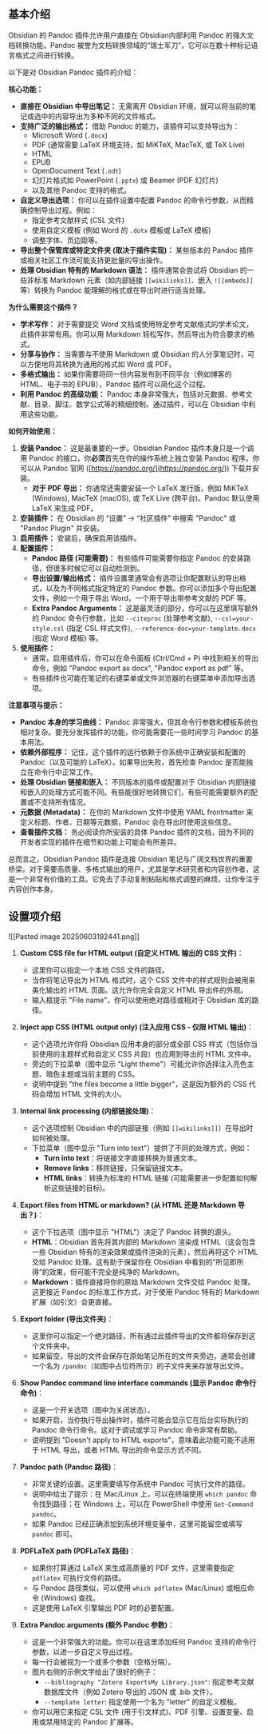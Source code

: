 ## 基本介绍

Obsidian 的 Pandoc 插件允许用户直接在 Obsidian内部利用 Pandoc 的强大文档转换功能。Pandoc 被誉为文档转换领域的“瑞士军刀”，它可以在数十种标记语言格式之间进行转换。

以下是对 Obsidian Pandoc 插件的介绍：

**核心功能：**

- **直接在 Obsidian 中导出笔记：** 无需离开 Obsidian 环境，就可以将当前的笔记或选中的内容导出为多种不同的文件格式。
- **支持广泛的输出格式：** 借助 Pandoc 的能力，该插件可以支持导出为：
    - Microsoft Word (`.docx`)
    - PDF (通常需要 LaTeX 环境支持，如 MiKTeX, MacTeX, 或 TeX Live)
    - HTML
    - EPUB
    - OpenDocument Text (`.odt`)
    - 幻灯片格式如 PowerPoint (`.pptx`) 或 Beamer (PDF 幻灯片)
    - 以及其他 Pandoc 支持的格式。
- **自定义导出选项：** 你可以在插件设置中配置 Pandoc 的命令行参数，从而精确控制导出过程。例如：
    - 指定参考文献样式 (CSL 文件)
    - 使用自定义模板 (例如 Word 的 `.dotx` 模板或 LaTeX 模板)
    - 调整字体、页边距等。
- **导出整个保管库或特定文件夹 (取决于插件实现)：** 某些版本的 Pandoc 插件或相关社区工作流可能支持更批量的导出操作。
- **处理 Obsidian 特有的 Markdown 语法：** 插件通常会尝试将 Obsidian 的一些非标准 Markdown 元素（如内部链接 `[[wikilinks]]`、嵌入 `![[embeds]]` 等）转换为 Pandoc 能理解的格式或在导出时进行适当处理。

**为什么需要这个插件？**

- **学术写作：** 对于需要提交 Word 文档或使用特定参考文献格式的学术论文，此插件非常有用。你可以用 Markdown 轻松写作，然后导出为符合要求的格式。
- **分享与协作：** 当需要与不使用 Markdown 或 Obsidian 的人分享笔记时，可以方便地将其转换为通用的格式如 Word 或 PDF。
- **多格式输出：** 如果你需要将同一份内容发布到不同平台（例如博客的 HTML、电子书的 EPUB），Pandoc 插件可以简化这个过程。
- **利用 Pandoc 的高级功能：** Pandoc 本身非常强大，包括对元数据、参考文献、目录、脚注、数学公式等的精细控制。通过插件，可以在 Obsidian 中利用这些功能。

**如何开始使用：**

1. **安装 Pandoc：** 这是最重要的一步。Obsidian Pandoc 插件本身只是一个调用 Pandoc 的接口，你**必须**首先在你的操作系统上独立安装 Pandoc 程序。你可以从 Pandoc 官网 ([https://pandoc.org/](https://pandoc.org/)) 下载并安装。
    - **对于 PDF 导出：** 你通常还需要安装一个 LaTeX 发行版，例如 MiKTeX (Windows), MacTeX (macOS), 或 TeX Live (跨平台)。Pandoc 默认使用 LaTeX 来生成 PDF。
2. **安装插件：** 在 Obsidian 的 “设置” -> “社区插件” 中搜索 "Pandoc" 或 "Pandoc Plugin" 并安装。
3. **启用插件：** 安装后，确保启用该插件。
4. **配置插件：**
    - **Pandoc 路径 (可能需要)：** 有些插件可能需要你指定 Pandoc 的安装路径，但很多时候它可以自动检测到。
    - **导出设置/输出格式：** 插件设置里通常会有选项让你配置默认的导出格式，以及为不同格式指定特定的 Pandoc 参数。你可以添加多个导出配置文件，例如一个用于导出 Word，一个用于导出带参考文献的 PDF 等。
    - **Extra Pandoc Arguments：** 这是最灵活的部分，你可以在这里填写额外的 Pandoc 命令行参数，比如 `--citeproc` (处理参考文献), `--csl=your-style.csl` (指定 CSL 样式文件), `--reference-doc=your-template.docx` (指定 Word 模板) 等。
5. **使用插件：**
    - 通常，启用插件后，你可以在命令面板 (Ctrl/Cmd + P) 中找到相关的导出命令，例如 "Pandoc export as docx", "Pandoc export as pdf" 等。
    - 有些插件也可能在笔记的右键菜单或文件浏览器的右键菜单中添加导出选项。

**注意事项与提示：**

- **Pandoc 本身的学习曲线：** Pandoc 非常强大，但其命令行参数和模板系统也相对复杂。要充分发挥插件的功能，你可能需要花一些时间学习 Pandoc 的基本用法。
- **依赖外部程序：** 记住，这个插件的运行依赖于你系统中正确安装和配置的 Pandoc（以及可能的 LaTeX）。如果导出失败，首先检查 Pandoc 是否能独立在命令行中正常工作。
- **处理 Obsidian 链接和嵌入：** 不同版本的插件或配置对于 Obsidian 内部链接和嵌入的处理方式可能不同。有些能很好地转换它们，有些可能需要额外的配置或不支持所有情况。
- **元数据 (Metadata)：** 在你的 Markdown 文件中使用 YAML frontmatter 来定义标题、作者、日期等元数据，Pandoc 会在导出时使用这些信息。
- **查看插件文档：** 务必阅读你所安装的具体 Pandoc 插件的文档，因为不同的开发者实现的插件在细节和功能上可能会有所差异。

总而言之，Obsidian Pandoc 插件是连接 Obsidian 笔记与广阔文档世界的重要桥梁。对于需要高质量、多格式输出的用户，尤其是学术研究者和内容创作者，这是一个非常有价值的工具。它免去了手动复制粘贴和格式调整的麻烦，让你专注于内容创作本身。

## 设置项介绍

![[Pasted image 20250603192441.png]] 
1. **Custom CSS file for HTML output (自定义 HTML 输出的 CSS 文件)**：
    
    - 这里你可以指定一个本地 CSS 文件的路径。
    - 当你将笔记导出为 HTML 格式时，这个 CSS 文件中的样式规则会被用来美化输出的 HTML 页面。这允许你完全自定义 HTML 导出件的外观。
    - 输入框提示 "File name"，你可以使用绝对路径或相对于 Obsidian 库的路径。
2. **Inject app CSS (HTML output only) (注入应用 CSS - 仅限 HTML 输出)**：
    
    - 这个选项允许你将 Obsidian 应用本身的部分或全部 CSS 样式（包括你当前使用的主题样式和自定义 CSS 片段）也应用到导出的 HTML 文件中。
    - 旁边的下拉菜单（图中显示 "Light theme"）可能允许你选择注入亮色主题、暗色主题或当前主题的 CSS。
    - 说明中提到 "the files become a little bigger"，这是因为额外的 CSS 代码会增加 HTML 文件的大小。
3. **Internal link processing (内部链接处理)**：
    
    - 这个选项控制 Obsidian 中的内部链接（例如 `[[wikilinks]]`）在导出时如何被处理。
    - 下拉菜单（图中显示 "Turn into text"）提供了不同的处理方式，例如：
        - **Turn into text**：将链接文字直接转换为普通文本。
        - **Remove links**：移除链接，只保留链接文本。
        - **HTML links**：转换为标准的 HTML 链接 (可能需要进一步配置如何解析这些链接的目标)。
4. **Export files from HTML or markdown? (从 HTML 还是 Markdown 导出？)**：
    
    - 这个下拉选项（图中显示 "HTML"）决定了 Pandoc 转换的源头。
    - **HTML**：Obsidian 首先将其内部的 Markdown 渲染成 HTML（这会包含一些 Obsidian 特有的渲染效果或插件渲染的元素），然后再将这个 HTML 交给 Pandoc 处理。这有助于保留你在 Obsidian 中看到的“所见即所得”的效果，但可能不完全是纯净的 Markdown。
    - **Markdown**：插件直接将你的原始 Markdown 文件交给 Pandoc 处理。这更接近 Pandoc 的标准工作方式，对于使用 Pandoc 特有的 Markdown 扩展（如引文）会更直接。
5. **Export folder (导出文件夹)**：
    
    - 这里你可以指定一个绝对路径，所有通过此插件导出的文件都将保存到这个文件夹中。
    - 如果留空，导出的文件会保存在原始笔记所在的文件夹旁边，通常会创建一个名为 `/pandoc`（如图中占位符所示）的子文件夹来存放导出文件。
6. **Show Pandoc command line interface commands (显示 Pandoc 命令行命令)**：
    
    - 这是一个开关选项（图中为关闭状态）。
    - 如果开启，当你执行导出操作时，插件可能会显示它在后台实际执行的 Pandoc 命令行命令。这对于调试或学习 Pandoc 命令非常有帮助。
    - 说明提到 "Doesn't apply to HTML exports"，意味着此功能可能不适用于 HTML 导出，或者 HTML 导出的命令显示方式不同。
7. **Pandoc path (Pandoc 路径)**：
    
    - 非常关键的设置。这里需要填写你系统中 Pandoc 可执行文件的路径。
    - 说明中给出了提示：在 Mac/Linux 上，可以在终端使用 `which pandoc` 命令找到路径；在 Windows 上，可以在 PowerShell 中使用 `Get-Command pandoc`。
    - 如果 Pandoc 已经正确添加到系统环境变量中，这里可能留空或填写 `pandoc` 即可。
8. **PDFLaTeX path (PDFLaTeX 路径)**：
    
    - 如果你打算通过 LaTeX 来生成高质量的 PDF 文件，这里需要指定 `pdflatex` 可执行文件的路径。
    - 与 Pandoc 路径类似，可以使用 `which pdflatex` (Mac/Linux) 或相应命令 (Windows) 查找。
    - 这是使用 LaTeX 引擎输出 PDF 时的必要配置。
9. **Extra Pandoc arguments (额外 Pandoc 参数)**：
    
    - 这是一个非常强大的功能。你可以在这里添加任何 Pandoc 支持的命令行参数，以进一步自定义导出过程。
    - 每一行会被视为一个或多个参数（空格分隔）。
    - 图片右侧的示例文字给出了很好的例子：
        - `--bibliography "Zotero ExportsMy Library.json"`: 指定参考文献数据库文件（例如 Zotero 导出的 JSON 或 .bib 文件）。
        - `--template letter`: 指定使用一个名为 "letter" 的自定义模板。
    - 你可以用它来指定 CSL 文件 (用于引文样式)、PDF 引擎、设置变量、启用或禁用特定的 Pandoc 扩展等。
